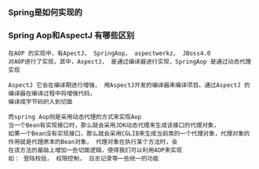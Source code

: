### Spring是如何实现的


### Spring Aop和AspectJ 有哪些区别

    在AOP 的实现中，有ApectJ， SpringAop， aspectwerkz， JBoss4.0
    对AOP进行了实现，其中，AspectJ， 是通过编译器进行实现，SpringAop 是通过动态代理实现
    
    AspectJ 它会在编译期进行增强， 用AspectJ开发的编译器来编译项目。通过AspectJ 的编译器在编译过程中将增强代码，
    编译成字节码织入到切面
    
    而spring Aop则是采用动态代理的方式来实现Aop
    当一个Bean有实现接口时，那么就会采用JDK动态代理来生成该接口的代理对象， 
    如果一个Bean没有实现接口，那么就会采用CGLIB来生成当前类的一个代理对象，代理对象的作用就是代理原本的Bean对象， 代理对象在执行某个方法时，会
    在该方法的基础上增加一些切面逻辑，使得我们可以利用AOP来实现
    如： 登陆校验， 权限控制， 日志记录等一些统一的功能